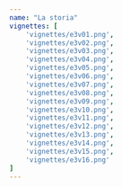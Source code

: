 ```yaml
---
name: "La storia"
vignettes: [
    'vignettes/e3v01.png',
    'vignettes/e3v02.png',
    'vignettes/e3v03.png',
    'vignettes/e3v04.png',
    'vignettes/e3v05.png',
    'vignettes/e3v06.png',
    'vignettes/e3v07.png',
    'vignettes/e3v08.png',
    'vignettes/e3v09.png',
    'vignettes/e3v10.png',
    'vignettes/e3v11.png',
    'vignettes/e3v12.png',
    'vignettes/e3v13.png',
    'vignettes/e3v14.png',
    'vignettes/e3v15.png',
    'vignettes/e3v16.png'
]
---
```


